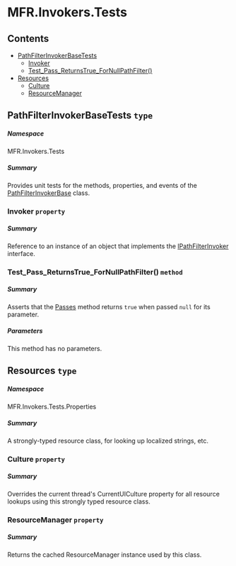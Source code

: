 <a name='assembly'></a>
# MFR.Invokers.Tests

## Contents

- [PathFilterInvokerBaseTests](#T-MFR-Invokers-Tests-PathFilterInvokerBaseTests 'MFR.Invokers.Tests.PathFilterInvokerBaseTests')
  - [Invoker](#P-MFR-Invokers-Tests-PathFilterInvokerBaseTests-Invoker 'MFR.Invokers.Tests.PathFilterInvokerBaseTests.Invoker')
  - [Test_Pass_ReturnsTrue_ForNullPathFilter()](#M-MFR-Invokers-Tests-PathFilterInvokerBaseTests-Test_Pass_ReturnsTrue_ForNullPathFilter 'MFR.Invokers.Tests.PathFilterInvokerBaseTests.Test_Pass_ReturnsTrue_ForNullPathFilter')
- [Resources](#T-MFR-Invokers-Tests-Properties-Resources 'MFR.Invokers.Tests.Properties.Resources')
  - [Culture](#P-MFR-Invokers-Tests-Properties-Resources-Culture 'MFR.Invokers.Tests.Properties.Resources.Culture')
  - [ResourceManager](#P-MFR-Invokers-Tests-Properties-Resources-ResourceManager 'MFR.Invokers.Tests.Properties.Resources.ResourceManager')

<a name='T-MFR-Invokers-Tests-PathFilterInvokerBaseTests'></a>
## PathFilterInvokerBaseTests `type`

##### Namespace

MFR.Invokers.Tests

##### Summary

Provides unit tests for the methods, properties, and events of the
[PathFilterInvokerBase](#T-MFR-PathFilterInvokerBase 'MFR.PathFilterInvokerBase')
class.

<a name='P-MFR-Invokers-Tests-PathFilterInvokerBaseTests-Invoker'></a>
### Invoker `property`

##### Summary

Reference to an instance of an object that implements the [IPathFilterInvoker](#T-MFR-Invokers-Interfaces-IPathFilterInvoker 'MFR.Invokers.Interfaces.IPathFilterInvoker') interface.

<a name='M-MFR-Invokers-Tests-PathFilterInvokerBaseTests-Test_Pass_ReturnsTrue_ForNullPathFilter'></a>
### Test_Pass_ReturnsTrue_ForNullPathFilter() `method`

##### Summary

Asserts that the
[Passes](#M-MFR-Invokers-Interfaces-IPathFilterInvoker-Passes 'MFR.Invokers.Interfaces.IPathFilterInvoker.Passes')
method returns `true` when passed
`null`
for its parameter.

##### Parameters

This method has no parameters.

<a name='T-MFR-Invokers-Tests-Properties-Resources'></a>
## Resources `type`

##### Namespace

MFR.Invokers.Tests.Properties

##### Summary

A strongly-typed resource class, for looking up localized strings, etc.

<a name='P-MFR-Invokers-Tests-Properties-Resources-Culture'></a>
### Culture `property`

##### Summary

Overrides the current thread's CurrentUICulture property for all
  resource lookups using this strongly typed resource class.

<a name='P-MFR-Invokers-Tests-Properties-Resources-ResourceManager'></a>
### ResourceManager `property`

##### Summary

Returns the cached ResourceManager instance used by this class.

